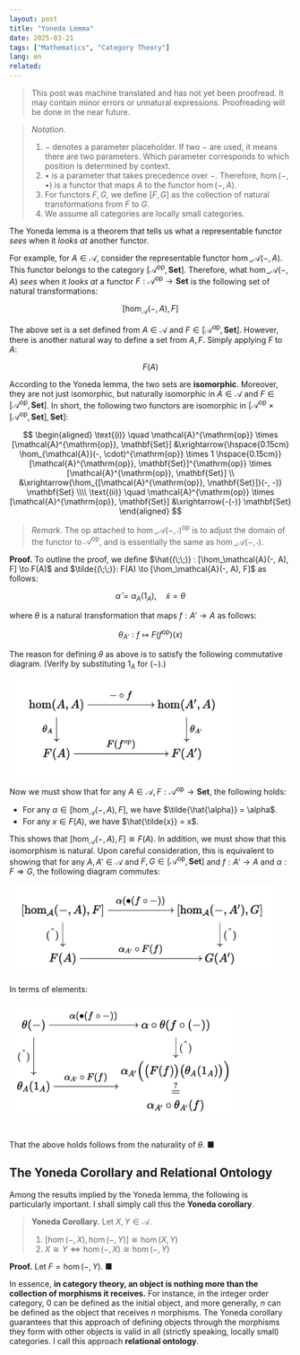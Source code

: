 ```yaml
---
layout: post
title: "Yoneda Lemma"
date: 2025-03-21
tags: ["Mathematics", "Category Theory"]
lang: en
related:
---
```


> This post was machine translated and has not yet been proofread. It may contain minor errors or unnatural expressions. Proofreading will be done in the near future.

> _Notation._
>
> 1. $-$ denotes a parameter placeholder. If two $-$ are used, it means there are two parameters. Which parameter corresponds to which position is determined by context.
> 2. $\bullet$ is a parameter that takes precedence over $-$. Therefore, $\hom(-, \bullet)$ is a functor that maps $A$ to the functor $\hom(-, A)$.
> 3. For functors $F, G$, we define $[F, G]$ as the collection of natural transformations from $F$ to $G$.
> 4. We assume all categories are locally small categories.

The Yoneda lemma is a theorem that tells us what a representable functor _sees_ when it _looks at_ another functor.

For example, for $A \in \mathcal{A}$, consider the representable functor $\hom\_{\mathcal{A}}(-, A)$. This functor belongs to the category $[\mathcal{A}^{\mathrm{op}}, \mathbf{Set}]$. Therefore, what $\hom\_{\mathcal{A}}(-, A)$ _sees_ when it _looks at_ a functor $F : \mathcal{A}^{\mathrm{op}} \to \mathbf{Set}$ is the following set of natural transformations:

$$
[\hom_{\mathcal{A}}(-, A), F]
$$

The above set is a set defined from $A \in \mathcal{A}$ and $F \in [\mathcal{A}^{\mathrm{op}}, \mathbf{Set}]$. However, there is another natural way to define a set from $A, F$. Simply applying $F$ to $A$:

$$
F(A)
$$

According to the Yoneda lemma, the two sets are **isomorphic**. Moreover, they are not just isomorphic, but naturally isomorphic in $A \in \mathcal{A}$ and $F \in [\mathcal{A}^{\mathrm{op}}, \mathbf{Set}]$. In short, the following two functors are isomorphic in $[\mathcal{A}^{\mathrm{op}} \times [\mathcal{A}^{\mathrm{op}}, \mathbf{Set}], \mathbf{Set}]$:

$$
\begin{aligned}
\text{(i)} \quad \mathcal{A}^{\mathrm{op}} \times [\mathcal{A}^{\mathrm{op}}, \mathbf{Set}]
&\xrightarrow{\hspace{0.15cm} \hom_{\mathcal{A}}(-, \cdot)^{\mathrm{op}} \times 1 \hspace{0.15cm}} [\mathcal{A}^{\mathrm{op}}, \mathbf{Set}]^{\mathrm{op}} \times [\mathcal{A}^{\mathrm{op}}, \mathbf{Set}] \\
&\xrightarrow{\hom_{[\mathcal{A}^{\mathrm{op}}, \mathbf{Set}]}(-, -)} \mathbf{Set} \\\\
\text{(ii)} \quad \mathcal{A}^{\mathrm{op}} \times [\mathcal{A}^{\mathrm{op}}, \mathbf{Set}]
&\xrightarrow{-(-)} \mathbf{Set}
\end{aligned}
$$

> _Remark._ The $\mathrm{op}$ attached to $\hom\_{\mathcal{A}}(-, \cdot)^{\mathrm{op}}$ is to adjust the domain of the functor to $\mathcal{A}^\mathrm{op}$, and is essentially the same as $\hom\_{\mathcal{A}}(-, \cdot)$.

**Proof.** To outline the proof, we define $\hat{(\;\;)} : [\hom_\mathcal{A}(-, A), F] \to F(A)$ and $\tilde{(\;\;)}: F(A) \to [\hom_\mathcal{A}(-, A), F]$ as follows:

$$
\hat{\alpha} = \alpha_A(1_A), \quad \tilde{x} = \theta
$$

where $\theta$ is a natural transformation that maps $f : A' \to A$ as follows:

$$
\theta_{A'}: f \mapsto F(f^{\mathrm{op}})(x)
$$

The reason for defining $\theta$ as above is to satisfy the following commutative diagram. (Verify by substituting $1_A$ for $(-)$.)

<img src="/public/yoneda-def.png" style="margin: 0 auto; width: 400px">

Now we must show that for any $A \in \mathcal{A}, F : \mathcal{A}^\mathrm{op} \to \mathbf{Set}$, the following holds:

- For any $\alpha \in [\hom_\mathcal{A}(-, A), F]$, we have $\tilde{\hat{\alpha}} = \alpha$.
- For any $x \in F(A)$, we have $\hat{\tilde{x}} = x$.

This shows that $[\hom_\mathcal{A}(-, A), F] \cong F(A)$. In addition, we must show that this isomorphism is natural. Upon careful consideration, this is equivalent to showing that for any $A, A' \in \mathcal{A}$ and $F, G \in [\mathcal{A}^{\mathrm{op}}, \mathbf{Set}]$ and $f: A' \to A$ and $\alpha: F \Rightarrow G$, the following diagram commutes:

<img src="/public/yoneda-naturality.png" style="margin: 0 auto; width: 470px">

In terms of elements:

<img src="/public/yoneda-comm.png" style="margin: 0 auto; margin-bottom: 2em; width: 400px">

That the above holds follows from the naturality of $\theta$. ■

## The Yoneda Corollary and Relational Ontology

Among the results implied by the Yoneda lemma, the following is particularly important. I shall simply call this the **Yoneda corollary**.

> **Yoneda Corollary.** Let $X, Y \in \mathcal{A}$.
>
> 1. $[\hom(-, X), \hom(-, Y)] \cong \hom(X, Y)$
> 2. $X \cong Y \iff \hom(-, X) \cong \hom(-, Y)$

**Proof.** Let $F = \hom(-, Y)$. ■

In essence, **in category theory, an object is nothing more than the collection of morphisms it receives.** For instance, in the integer order category, $0$ can be defined as the initial object, and more generally, $n$ can be defined as the object that receives $n$ morphisms. The Yoneda corollary guarantees that this approach of defining objects through the morphisms they form with other objects is valid in all (strictly speaking, locally small) categories. I call this approach **relational ontology**.

